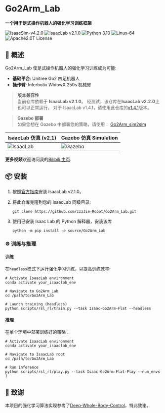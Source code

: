 # Go2Arm_Lab

**一个用于足式操作机器人的强化学习训练框架**
  
<img src="https://img.shields.io/badge/IsaacSim-v4.5.0-blue" alt="IsaacSim-v4.2.0" /> <img src="https://img.shields.io/badge/IsaacLab-v2.1.0-blue" alt="IsaacLab v2.1.0" /> <img src="https://img.shields.io/badge/Python-3.10-blue" alt="Python 3.10" /> <img src="https://img.shields.io/badge/Platform-Linux--64-orange" alt="Linux-64" /> <img src="https://img.shields.io/badge/License-Apache2.0-yellow" alt="Apache2.0T License" />

## 🚀 概述

Go2Arm_Lab 使足式操作机器人的强化学习训练成为可能:

- **基础平台**: Unitree Go2 四足机器人
- **操作臂**: Interbotix WidowX 250s 机械臂

> **版本兼容性**  
> 当前仓库依赖于 **IsaacLab v2.1.0**。
> 经测试，该仓库在**IsaacLab v2.2.0**上也可以正常运行。
> 对于 IsaacLab v1.4.1，请使用此仓库的[v1.4.1](https://github.com/zzzJie-Robot/Go2Arm_Lab/releases/tag/v1.4)版本。

> **Gazebo 部署**  
> 如果您想在 Gazebo 中部署您的策略，请使用：
> [Go2Arm_sim2sim](https://github.com/zzzJie-Robot/Go2Arm_sim2sim)

| IsaacLab 仿真 (v2.1)                                                       | Gazebo 仿真 Simulation                                                      |
| -------------------------------------------------------------------------- | ---------------------------------------------------------------------- |
| ![IsaacLab](https://github.com/zzzJie-Robot/Go2Arm_Lab/blob/main/video/IsaacLab%20v2.1.gif)  | ![Gazebo](https://github.com/zzzJie-Robot/Go2Arm_Lab/blob/main/video/Gazebo.gif)  |

**更多视频**欢迎访问我的[Bilibili 主页](https://space.bilibili.com/400627082?spm_id_from=333.1007.0.0).

## 📦 安装

1. 按照[官方指南](https://isaac-sim.github.io/IsaacLab/main/source/setup/installation/index.html)安装 IsaacLab v2.1.0。
2. 将此仓库克隆到您的 IsaacLab 同级目录:
    ```
    git clone https://github.com/zzzJie-Robot/Go2Arm_Lab.git
    ```

3. 使用已安装 Isaac Lab 的 Python 解释器，安装该库
    ```
    python -m pip install -e source/Go2Arm_Lab
    ```



### ⚙️ 训练与推理

#### 训练

在`headless`模式下运行强化学习训练，以提高训练效率:

```
# Activate IsaacLab environment
conda activate your_isaaclab_env

# Navigate to Go2Arm_Lab
cd /path/to/Go2Arm_Lab

# Launch training (headless)
python scripts/rsl_rl/train.py --task Isaac-Go2Arm-Flat --headless 
```

#### 推理

在单个环境中部署训练好的策略：

```
# Activate IsaacLab environment  
conda activate your_isaaclab_env

# Navigate to IsaacLab root  
cd /path/to/Go2Arm_Lab

# Run inference
python scripts/rsl_rl/play.py --task Isaac-Go2Arm-Flat-Play --num_envs 1 
```


## 🙏 致谢
本项目的强化学习算法实现参考了[Deep-Whole-Body-Control](https://github.com/MarkFzp/Deep-Whole-Body-Control)，特此致谢。
